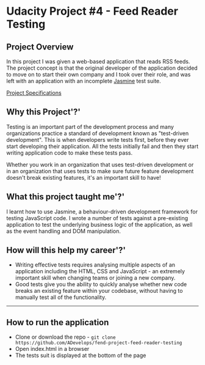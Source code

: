 # Udacity Project #4 - Feed Reader Testing

## Project Overview

In this project I was given a web-based application that reads RSS feeds. The project concept is that the original developer of the application decided to move on to start their own company and I took over their role, and was left with an application with an incomplete [Jasmine](http://jasmine.github.io/) test suite.

[Project Specifications](https://review.udacity.com/#!/rubrics/18/view)

## Why this Project'?'

Testing is an important part of the development process and many organizations practice a standard of development known as "test-driven development". This is when developers write tests first, before they ever start developing their application. All the tests initially fail and then they start writing application code to make these tests pass.

Whether you work in an organization that uses test-driven development or in an organization that uses tests to make sure future feature development doesn't break existing features, it's an important skill to have!

## What this project taught me'?'

I learnt how to use Jasmine, a behaviour-driven development framework for testing JavaScript code. I wrote a number of tests against a pre-existing application to test the underlying business logic of the application, as well as the event handling and DOM manipulation.

## How will this help my career'?'

* Writing effective tests requires analysing multiple aspects of an application including the HTML, CSS and JavaScript - an extremely important skill when changing teams or joining a new company.
* Good tests give you the ability to quickly analyse whether new code breaks an existing feature within your codebase, without having to manually test all of the functionality.

---

## How to run the application

* Clone or download the repo - `git clone https://github.com/ADevelops/fend-project-feed-reader-testing`
* Open index.html in a browser
* The tests suit is displayed at the bottom of the page